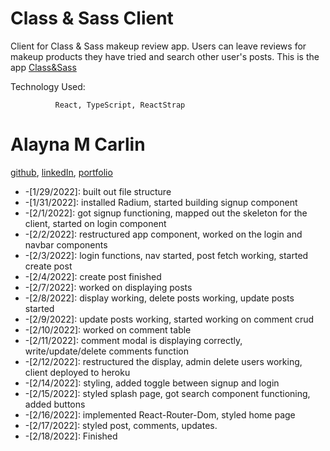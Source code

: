 # Class & Sass Client
Client for Class & Sass makeup review app. Users can leave reviews for makeup products they have tried and search other user's posts. This is the app [Class&Sass](https://amc-class-and-sass-client.herokuapp.com/)

Technology Used:

              React, TypeScript, ReactStrap


# Alayna M Carlin
[github](https://github.com/AlaynaCarlin), [linkedIn](https://www.linkedin.com/in/alayna-carlin-865326221/), [portfolio](https://alaynacarlin.github.io/
)
 
* -[1/29/2022]: built out file structure
* -[1/31/2022]: installed Radium, started building signup component
* -[2/1/2022]: got signup functioning, mapped out the skeleton for the client, started on login component
* -[2/2/2022]: restructured app component, worked on the login and navbar components 
* -[2/3/2022]: login functions, nav started, post fetch working, started create post
* -[2/4/2022]: create post finished
* -[2/7/2022]: worked on displaying posts
* -[2/8/2022]: display working, delete posts working, update posts started
* -[2/9/2022]: update posts working, started working on comment crud
* -[2/10/2022]: worked on comment table 
* -[2/11/2022]: comment modal is displaying correctly, write/update/delete comments function
* -[2/12/2022]: restructured the display, admin delete users working, client deployed to heroku
* -[2/14/2022]: styling, added toggle between signup and login
* -[2/15/2022]: styled splash page, got search component functioning, added buttons
* -[2/16/2022]: implemented React-Router-Dom, styled home page
* -[2/17/2022]: styled post, comments, updates. 
* -[2/18/2022]: Finished


